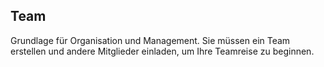 ## Team
Grundlage für Organisation und Management. Sie müssen ein Team erstellen und andere Mitglieder einladen, um Ihre Teamreise zu beginnen.
